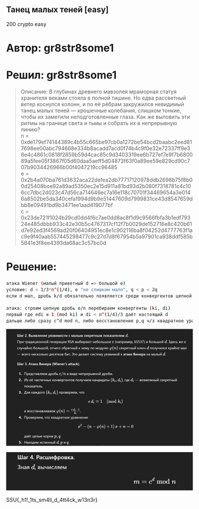 ## Танец малых теней [easy]
200
crypto easy

# Автор: gr8str8some1
# Решил: gr8str8some1

>Описание: В глубинах древнего мавзолея мраморная статуя хранителя веками стояла в полной тишине. Но едва рассветный ветер коснулся колонн, и по её рёбрам закружился невидимый танец малых теней — крошечные колебания, слишком тонкие, чтобы их заметили неподготовленные глаза. Как же выловить эти ритмы на границе света и тьмы и собрать их в непрерывную линию?<br>
n = 0xde179ef74144389c4b55c665be97cb0a1272be54bcd2baabc2eed817698ee00abc794668e334b8acadd7acd0f74b4c9f0e32e72337ff9e38e4c4861c0818f2859b59d4cac85c9d3403319ee6b727ef7e9f7b680089a5fee05f3867f05d60daa5aeff5d04873f63f0a89ee59e829cd90c707b9034426966b00f4047219cc96485<br>
e = 0x2b4a070ba761d3632aca22defea2db77717120978ddb2698b75f8b00d25408bce92a89ad5350ec2e15d911a81bd93d2b080f7318781c4c106cc7dbc2d023c47d56ca714646ec7a16e118c70701f34469654a3e0146a8502be5da340cefa1994d9b9e51447609d7999831ce43d8547659dbb8e09491bd9b3471ee1aad419077bf<br>
c = 0x23de721f1024b29cd0dd4f6c7ae0dd8ac8f1d9c9566fbfa3b1edf79324e485dbbb933c42e30b5c4767317cf12f7b0029de152716e8c420b61d7e92ed3f4569ad20f06404951ec8e1c902116ba8f04252d4777763f1ac9e9f40aab557445298477c9c27d7d8f67954b5a97901ca938ddf585b5841e3f8ee4393da68ac3c57bc0d<br>

# Решение:

```bash
атака Wiener (малый приветный d => большой e)
условие: d < 1/3*n^(1/4), e "не слишком мало", q < p < 2q
если d мал, дробь k/d обязательно появляется среди конвергентов цепной дроби e/n

атака: строим цепную дробь e/n перебираем конвергенты (ki, di)
первый где edi ≡ 1 (mod ki) и di < n^(1/4)/3 даёт настоящий d
дальше либо сразу c^d mod n, либо восстановление p,q ч/з квадратное уравнение
```

![img.png](images/img.png)

![img_1.png](images/img_1.png)

SSU{_h1!_1ts_sm4ll_d_4tt4ck_w13n3r}